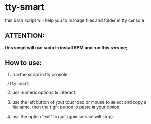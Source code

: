 # tty-smart
this bash script will help you to manage files and folder in tty console

## ATTENTION:
<strong>this script will use sudo to install GPM and run this service;</strong>

## How to use:
1. run the script in tty console:
```
./tty-smart
```
2. use numeric options to interact;

3. use the left button of yout touchpad or mouse to select and copy a filename, then the right button to paste in your option;

4. use the option 'exit' to quit (gpm service will stop);
